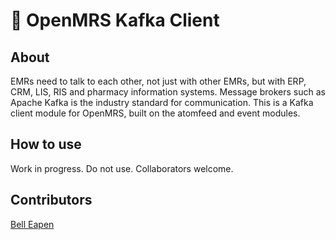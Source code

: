 # :page_with_curl: OpenMRS Kafka Client

## About

EMRs need to talk to each other, not just with other EMRs, but with ERP, CRM, LIS, RIS and pharmacy information systems. Message brokers such as Apache Kafka is the industry standard for communication. This is a Kafka client module for OpenMRS, built on the atomfeed and event modules.

## How to use

Work in progress. Do not use. Collaborators welcome.

## Contributors

[Bell Eapen](https://nuchange.ca)
